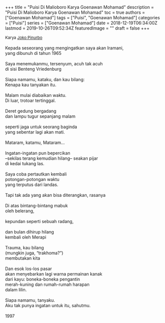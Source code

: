 +++
title = "Puisi Di Malioboro Karya Goenawan Mohamad"
description = "Puisi Di Malioboro Karya Goenawan Mohamad"
toc = true
authors = ["Goenawan Mohamad"]
tags = ["Puisi", "Goenawan Mohamad"]
categories = ["Puisi"]
series = ["Goenawan Mohamad"]
date = 2018-12-19T06:34:00Z
lastmod = 2019-10-26T09:52:34Z
featuredImage = ""
draft = false
+++

<div style="text-align: justify;">
<div style="font-size: small;">Karya <a href="/authors/joko-pinurbo/" target="_blank">Joko Pinurbo</a></div><br />
Kepada seseorang yang mengingatkan saya akan Iramani,<br />yang dibunuh di tahun 1965<br /><br />Saya menemukanmu, tersenyum, acuh tak acuh<br />di sisi Benteng Vriedenburg<br /><br />Siapa namamu, kataku, dan kau bilang:<br />Kenapa kau tanyakan itu.<br /><br />Malam mulai diabaikan waktu.<br />Di luar, trotoar tertinggal.<br /><br />Deret gedung bergadang<br />dan lampu tugur sepanjang malam<br /><br />seperti jaga untuk seorang baginda<br />yang sebentar lagi akan mati.<br /><br />Mataram, katamu, Mataram…<br /><br />Ingatan-ingatan pun bepercikan<br />–sekilas terang kemudian hilang– seakan pijar<br />di kedai tukang las.<br /><br />Saya coba pertautkan kembali<br />potongan-potongan waktu<br />yang terputus dari landas.<br /><br />Tapi tak ada yang akan bisa diterangkan, rasanya<br /><br />Di atas bintang-bintang mabuk<br />oleh belerang,<br /><br />kepundan seperti sebuah radang,<br /><br />dan bulan dihirup hilang<br />kembali oleh Merapi<br /><br />Trauma, kau bilang<br />(mungkin juga, “trakhoma?”)<br />membutakan kita<br /><br />Dan esok los-los pasar<br />akan menyebarkan lagi warna permainan kanak<br />dari kayu: boneka-boneka pengantin<br />merah-kuning dan rumah-rumah harapan<br />dalam lilin.<br /><br />Siapa namamu, tanyaku.<br />Aku tak punya ingatan untuk itu, sahutmu.<br /><br />1997</i> </div></div>
